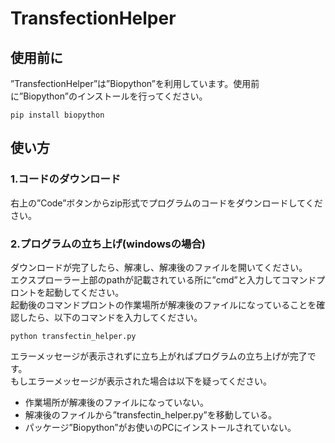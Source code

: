 # TransfectionHelper
## 使用前に
”TransfectionHelper”は”Biopython”を利用しています。使用前に”Biopython”のインストールを行ってください。
```
pip install biopython
```

## 使い方
### 1.コードのダウンロード
右上の”Code”ボタンからzip形式でプログラムのコードをダウンロードしてください。
### 2.プログラムの立ち上げ(windowsの場合)
ダウンロードが完了したら、解凍し、解凍後のファイルを開いてください。<br>
エクスプローラー上部のpathが記載されている所に”cmd”と入力してコマンドプロントを起動してください。<br>
起動後のコマンドプロントの作業場所が解凍後のファイルになっていることを確認したら、以下のコマンドを入力してください。<br>
```
python transfectin_helper.py
```
エラーメッセージが表示されずに立ち上がればプログラムの立ち上げが完了です。<br>
もしエラーメッセージが表示された場合は以下を疑ってください。
- 作業場所が解凍後のファイルになっていない。
- 解凍後のファイルから”transfectin_helper.py”を移動している。
- パッケージ”Biopython”がお使いのPCにインストールされていない。
